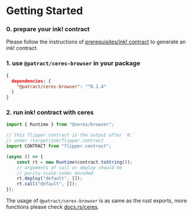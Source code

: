 # Getting Started


### 0. prepare your ink! contract

Please follow the instructions of [prerequisites/ink! contract](/prerequisites/ink-contract.md)
to generate an ink! contract.


### 1. use `@patract/ceres-browser` in your package

```json
{
  dependencies: {
    "@patract/ceres-browser": "^0.1.4"
  }
}
```

### 2. run ink! contract with ceres


```typescript
import { Runtime } from "@ceres/browser";

// this flipper.contract is the output after `0.`
// under /target/ink/flipper.contract
import CONTRACT from "flipper.contract";

(async () => {
    const rt = new Runtime(contract.toString());
    // arguments of call or deploy should be 
    // parity-scale-codec encoded
    rt.deploy("default", []);
    rt.call("default", []);
});
```

The usage of `@patract/ceres-browser` is as same as the rust exports, 
more functions please check [docs.rs/ceres][docs.rs/ceres].


[docs.rs/ceres]: https://docs.rs/ceres-runtime/0.1.0/ceres_runtime/struct.Runtime.html
